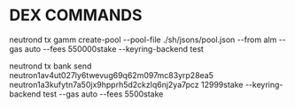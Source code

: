 # DEX COMMANDS

neutrond tx gamm create-pool --pool-file ./sh/jsons/pool.json --from alm --gas auto --fees 550000stake --keyring-backend test

neutrond tx bank send neutron1av4ut027ly6twevug69q62m097mc83yrp28ea5 neutron1a3kufytn7a50jx9hpprh5d2ckzlq6nj2ya7pcz 12999stake --keyring-backend test --gas auto --fees 5500stake
